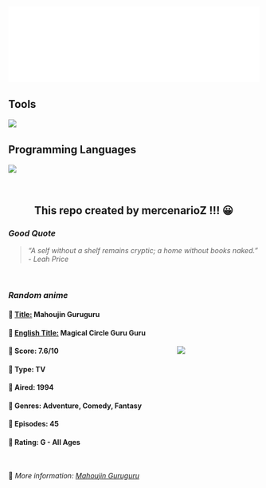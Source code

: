 
<img src="svg/nai.svg" />

<p>
  <h2>Tools</h2>
  <a href="https://skillicons.dev">
    <img src="https://skillicons.dev/icons?i=git,bash,vim,ubuntu,tensorflow,pytorch,docker,raspberrypi" />
  </a>

  <br />

  <h2>Programming Languages</h2>

  <a href="https://skillicons.dev">
    <img src="https://skillicons.dev/icons?i=python,c,cpp" />
  </a>
</p>

<br />

<h2 align="center">This repo created by mercenarioZ !!! 😀</h2>
<h3><i>Good Quote</i></h3>

<blockquote>
<i>
“A self without a shelf remains cryptic; a home without books naked.” - Leah Price
</i>
</blockquote>

<br />

<h3><i>Random anime</i></h3>

<h4>
  <strong>🥭 <u>Title:</u></strong> Mahoujin Guruguru
</h4>

<h4>🌿 <u>English Title:</u> Magical Circle Guru Guru</h4>

<img align="right" width="165" src=https://cdn.myanimelist.net/images/anime/2/75814.jpg />

<h4>🌱 Score: 7.6/10</h4>

<h4>🌲 Type: TV</h4>

<h4>🌴 Aired: 1994</h4>

<h4>🌵 Genres: Adventure, Comedy, Fantasy</h4>

<h4>🥑 Episodes: 45</h4>

<h4>🍏 Rating: G - All Ages</h4>

<br />

🍂 *More information: [Mahoujin Guruguru](https://myanimelist.net/anime/331/Mahoujin_Guruguru)*
    